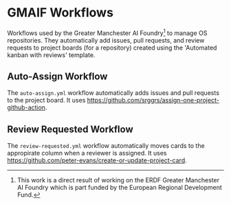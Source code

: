 # GMAIF Workflows

Workflows used by the Greater Manchester AI Foundry[^1] to manage OS repositories. They automatically add issues, pull requests, and review requests to project boards (for a repository) created using the 'Automated kanban with reviews' template.

## Auto-Assign Workflow

The `auto-assign.yml` workflow automatically adds issues and pull requests to the project board. It uses https://github.com/srggrs/assign-one-project-github-action.

## Review Requested Workflow

The `review-requested.yml` workflow automatically moves cards to the appropirate column when a reviewer is assigned. It uses https://github.com/peter-evans/create-or-update-project-card.

[^1]: This work is a direct result of working on the ERDF Greater Manchester AI Foundry which is part funded by the European Regional Development Fund.
